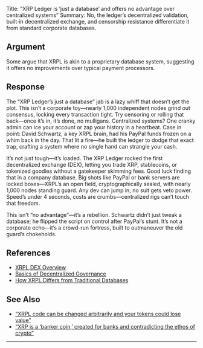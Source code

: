 Title: “XRP Ledger is ‘just a database’ and offers no advantage over centralized systems”
Summary: No, the ledger’s decentralized validation, built‑in decentralized exchange, and censorship resistance differentiate it from standard corporate databases.

## Argument  
Some argue that XRPL is akin to a proprietary database system, suggesting it offers no improvements over typical payment processors.

## Response  
The “XRP Ledger’s just a database” jab is a lazy whiff that doesn’t get the plot. This isn’t a corporate toy—nearly 1,000 independent nodes grind out consensus, locking every transaction tight. Try censoring or rolling that back—once it’s in, it’s done, no mulligans. Centralized systems? One cranky admin can ice your account or zap your history in a heartbeat. Case in point: David Schwartz, a key XRPL brain, had his PayPal funds frozen on a whim back in the day. That lit a fire—he built the ledger to dodge that exact trap, crafting a system where no single hand can strangle your cash.

It’s not just tough—it’s loaded. The XRP Ledger rocked the first decentralized exchange (DEX), letting you trade XRP, stablecoins, or tokenized goodies without a gatekeeper skimming fees. Good luck finding that in a company database. Big shots like PayPal or bank servers are locked boxes—XRPL’s an open field, cryptographically sealed, with nearly 1,000 nodes standing guard. Any dev can jump in; no suit gets veto power. Speed’s under 4 seconds, costs are crumbs—centralized rigs can’t touch that freedom.

This isn’t “no advantage”—it’s a rebellion. Schwartz didn’t just tweak a database; he flipped the script on control after PayPal’s stunt. It’s not a corporate echo—it’s a crowd-run fortress, built to outmaneuver the old guard’s chokeholds.

## References
- [XRPL DEX Overview](https://xrpl.org/docs/concepts/tokens/decentralized-exchange)
- [Basics of Decentralized Governance](https://xrpl.org/consensus.html)
- [How XRPL Differs from Traditional Databases](https://xrpl.org/blog/)

## See Also
- [“XRPL code can be changed arbitrarily and your tokens could lose value”](xrpl-code-can-be-changed-arbitrarily-and-your-tokens-could-lose-value.html)
- [“XRP is a ‘banker coin,’ created for banks and contradicting the ethos of crypto”](xrp-is-a-banker-coin-created-for-banks-and-contradicting-the-ethos-of-crypto.html)

---

